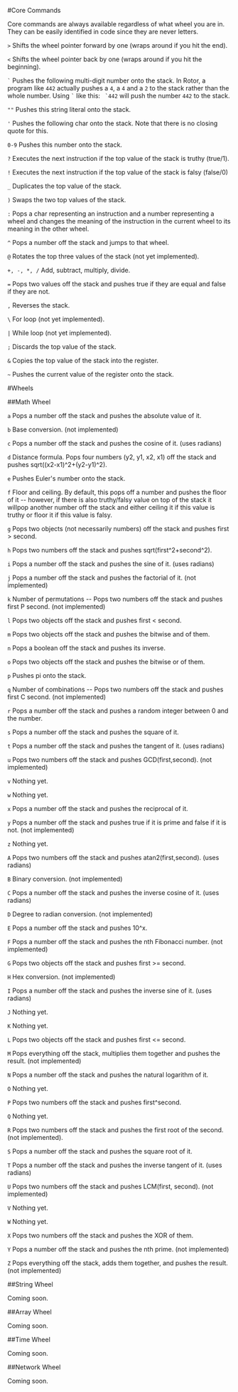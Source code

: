 #Core Commands

Core commands are always available regardless of what wheel you are in. They can be easily identified in code since they are never letters.

`>` Shifts the wheel pointer forward by one (wraps around if you hit the end).

`<` Shifts the wheel pointer back by one (wraps around if you hit the beginning).

`` ` `` Pushes the following multi-digit number onto the stack. In Rotor, a program like `442` actually pushes a `4`, a `4` and a `2` to the stack rather than the whole number. Using `` ` `` like this: `` `442`` will push the number `442` to the stack.

`""` Pushes this string literal onto the stack.

`'` Pushes the following char onto the stack. Note that there is no closing quote for this.

`0-9` Pushes this number onto the stack.

`?` Executes the next instruction if the top value of the stack is truthy (true/1).

`!` Executes the next instruction if the top value of the stack is falsy (false/0)

`_` Duplicates the top value of the stack.

`)` Swaps the two top values of the stack.

`:` Pops a char representing an instruction and a number representing a wheel and changes the meaning of the instruction in the current wheel to its meaning in the other wheel.

`^` Pops a number off the stack and jumps to that wheel.

`@` Rotates the top three values of the stack (not yet implemented).

`+, -, *, /` Add, subtract, multiply, divide.

`=` Pops two values off the stack and pushes true if they are equal and false if they are not.

`,` Reverses the stack.

`\` For loop (not yet implemented).

`|` While loop (not yet implemented).

`;` Discards the top value of the stack.

`&` Copies the top value of the stack into the register.

`~` Pushes the current value of the register onto the stack.

#Wheels

##Math Wheel

`a` Pops a number off the stack and pushes the absolute value of it.

`b` Base conversion. (not implemented)

`c` Pops a number off the stack and pushes the cosine of it. (uses radians)

`d` Distance formula. Pops four numbers (y2, y1, x2, x1) off the stack and pushes sqrt((x2-x1)^2+(y2-y1)^2).

`e` Pushes Euler's number onto the stack.

`f` Floor and ceiling. By default, this pops off a number and pushes the floor of it -- however, if there is also truthy/falsy value on top of the stack it willpop another number off the stack and either ceiling it if this value is truthy or floor it if this value is falsy.

`g` Pops two objects (not necessarily numbers) off the stack and pushes first > second.

`h` Pops two numbers off the stack and pushes sqrt(first^2+second^2).

`i` Pops a number off the stack and pushes the sine of it. (uses radians)

`j` Pops a number off the stack and pushes the factorial of it. (not implemented)

`k` Number of permutations -- Pops two numbers off the stack and pushes first P second. (not implemented)

`l` Pops two objects off the stack and pushes first < second.

`m` Pops two objects off the stack and pushes the bitwise and of them.

`n` Pops a boolean off the stack and pushes its inverse.

`o` Pops two objects off the stack and pushes the bitwise or of them.

`p` Pushes pi onto the stack.

`q` Number of combinations -- Pops two numbers off the stack and pushes first C second. (not implemented)

`r` Pops a number off the stack and pushes a random integer between 0 and the number.

`s` Pops a number off the stack and pushes the square of it.

`t` Pops a number off the stack and pushes the tangent of it. (uses radians)

`u` Pops two numbers off the stack and pushes GCD(first,second). (not implemented)

`v` Nothing yet.

`w` Nothing yet.

`x` Pops a number off the stack and pushes the reciprocal of it.

`y` Pops a number off the stack and pushes true if it is prime and false if it is not. (not implemented)

`z` Nothing yet.

`A` Pops two numbers off the stack and pushes atan2(first,second). (uses radians)

`B` Binary conversion. (not implemented)

`C` Pops a number off the stack and pushes the inverse cosine of it. (uses radians)

`D` Degree to radian conversion. (not implemented)

`E` Pops a number off the stack and pushes 10^x.

`F` Pops a number off the stack and pushes the nth Fibonacci number. (not implemented)

`G` Pops two objects off the stack and pushes first >= second.

`H` Hex conversion. (not implemented)

`I` Pops a number off the stack and pushes the inverse sine of it. (uses radians)

`J` Nothing yet.

`K` Nothing yet.

`L` Pops two objects off the stack and pushes first <= second.

`M` Pops everything off the stack, multiplies them together and pushes the result. (not implemented)

`N` Pops a number off the stack and pushes the natural logarithm of it.

`O` Nothing yet.

`P` Pops two numbers off the stack and pushes first^second.

`Q` Nothing yet.

`R` Pops two numbers off the stack and pushes the first root of the second. (not implemented).

`S` Pops a number off the stack and pushes the square root of it.

`T` Pops a number off the stack and pushes the inverse tangent of it. (uses radians)

`U` Pops two numbers off the stack and pushes LCM(first, second). (not implemented)

`V` Nothing yet.

`W` Nothing yet.

`X` Pops two numbers off the stack and pushes the XOR of them.

`Y` Pops a number off the stack and pushes the nth prime. (not implemented)

`Z` Pops everything off the stack, adds them together, and pushes the result. (not implemented)

##String Wheel

Coming soon.

##Array Wheel

Coming soon.

##Time Wheel

Coming soon.

##Network Wheel

Coming soon.
